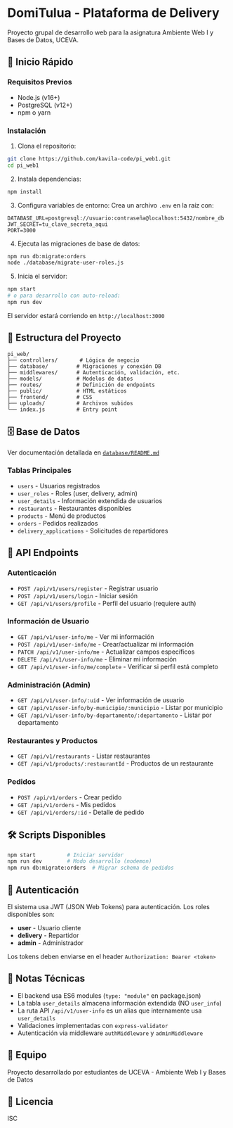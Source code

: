 # DomiTulua - Plataforma de Delivery

Proyecto grupal de desarrollo web para la asignatura Ambiente Web I y Bases de Datos, UCEVA.

## 🚀 Inicio Rápido

### Requisitos Previos

- Node.js (v16+)
- PostgreSQL (v12+)
- npm o yarn

### Instalación

1. Clona el repositorio:

```bash
git clone https://github.com/kavila-code/pi_web1.git
cd pi_web1
```

2. Instala dependencias:

```bash
npm install
```

3. Configura variables de entorno:
   Crea un archivo `.env` en la raíz con:

```env
DATABASE_URL=postgresql://usuario:contraseña@localhost:5432/nombre_db
JWT_SECRET=tu_clave_secreta_aqui
PORT=3000
```

4. Ejecuta las migraciones de base de datos:

```bash
npm run db:migrate:orders
node ./database/migrate-user-roles.js
```

5. Inicia el servidor:

```bash
npm start
# o para desarrollo con auto-reload:
npm run dev
```

El servidor estará corriendo en `http://localhost:3000`

## 📁 Estructura del Proyecto

```
pi_web/
├── controllers/       # Lógica de negocio
├── database/         # Migraciones y conexión DB
├── middlewares/      # Autenticación, validación, etc.
├── models/           # Modelos de datos
├── routes/           # Definición de endpoints
├── public/           # HTML estáticos
├── frontend/         # CSS
├── uploads/          # Archivos subidos
└── index.js          # Entry point
```

## 🗄️ Base de Datos

Ver documentación detallada en [`database/README.md`](./database/README.md)

### Tablas Principales

- `users` - Usuarios registrados
- `user_roles` - Roles (user, delivery, admin)
- `user_details` - Información extendida de usuarios
- `restaurants` - Restaurantes disponibles
- `products` - Menú de productos
- `orders` - Pedidos realizados
- `delivery_applications` - Solicitudes de repartidores

## 🔌 API Endpoints

### Autenticación

- `POST /api/v1/users/register` - Registrar usuario
- `POST /api/v1/users/login` - Iniciar sesión
- `GET /api/v1/users/profile` - Perfil del usuario (requiere auth)

### Información de Usuario

- `GET /api/v1/user-info/me` - Ver mi información
- `POST /api/v1/user-info/me` - Crear/actualizar mi información
- `PATCH /api/v1/user-info/me` - Actualizar campos específicos
- `DELETE /api/v1/user-info/me` - Eliminar mi información
- `GET /api/v1/user-info/me/complete` - Verificar si perfil está completo

### Administración (Admin)

- `GET /api/v1/user-info/:uid` - Ver información de usuario
- `GET /api/v1/user-info/by-municipio/:municipio` - Listar por municipio
- `GET /api/v1/user-info/by-departamento/:departamento` - Listar por departamento

### Restaurantes y Productos

- `GET /api/v1/restaurants` - Listar restaurantes
- `GET /api/v1/products/:restaurantId` - Productos de un restaurante

### Pedidos

- `POST /api/v1/orders` - Crear pedido
- `GET /api/v1/orders` - Mis pedidos
- `GET /api/v1/orders/:id` - Detalle de pedido

## 🛠️ Scripts Disponibles

```bash
npm start          # Iniciar servidor
npm run dev        # Modo desarrollo (nodemon)
npm run db:migrate:orders  # Migrar schema de pedidos
```

## 🔐 Autenticación

El sistema usa JWT (JSON Web Tokens) para autenticación. Los roles disponibles son:

- **user** - Usuario cliente
- **delivery** - Repartidor
- **admin** - Administrador

Los tokens deben enviarse en el header `Authorization: Bearer <token>`

## 📝 Notas Técnicas

- El backend usa ES6 modules (`type: "module"` en package.json)
- La tabla `user_details` almacena información extendida (NO `user_info`)
- La ruta API `/api/v1/user-info` es un alias que internamente usa `user_details`
- Validaciones implementadas con `express-validator`
- Autenticación via middleware `authMiddleware` y `adminMiddleware`

## 👥 Equipo

Proyecto desarrollado por estudiantes de UCEVA - Ambiente Web I y Bases de Datos

## 📄 Licencia

ISC
